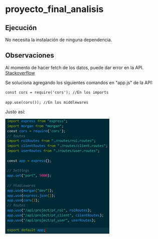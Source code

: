 # proyecto_final_analisis

## Ejecución
No necesita la instalación de ninguna dependencia.
	
## Observaciones
Al momento de hacer fetch de los datos, puede dar error en la API. [Stackoverflow](https://stackoverflow.com/questions/63432473/access-to-fetch-url-been-blocked-by-cors-policy-no-access-control-allow-orig)

Se soluciona agregando los siguientes comandos en "app.js" de la API:
	
	const cors = require('cors'); //En los imports

    app.use(cors()); //En los middlewares

Justo así:

![Alt text](image.png)